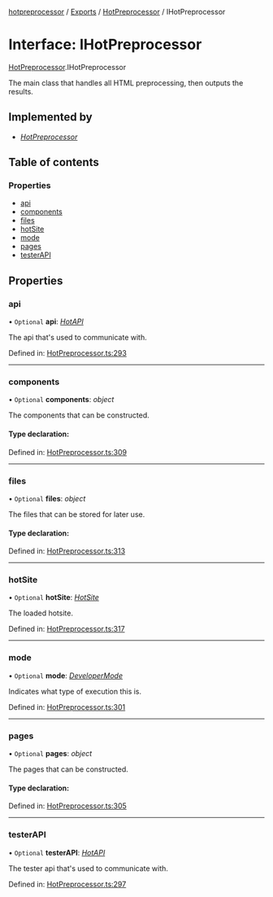[hotpreprocessor](../README.md) / [Exports](../modules.md) / [HotPreprocessor](../modules/hotpreprocessor.md) / IHotPreprocessor

# Interface: IHotPreprocessor

[HotPreprocessor](../modules/hotpreprocessor.md).IHotPreprocessor

The main class that handles all HTML preprocessing, then outputs the
results.

## Implemented by

* [*HotPreprocessor*](../classes/hotpreprocessor.hotpreprocessor-1.md)

## Table of contents

### Properties

- [api](hotpreprocessor.ihotpreprocessor.md#api)
- [components](hotpreprocessor.ihotpreprocessor.md#components)
- [files](hotpreprocessor.ihotpreprocessor.md#files)
- [hotSite](hotpreprocessor.ihotpreprocessor.md#hotsite)
- [mode](hotpreprocessor.ihotpreprocessor.md#mode)
- [pages](hotpreprocessor.ihotpreprocessor.md#pages)
- [testerAPI](hotpreprocessor.ihotpreprocessor.md#testerapi)

## Properties

### api

• `Optional` **api**: [*HotAPI*](../classes/hotapi.hotapi-1.md)

The api that's used to communicate with.

Defined in: [HotPreprocessor.ts:293](https://github.com/OurFreeLight/HotPreprocessor/blob/81355d3/src/HotPreprocessor.ts#L293)

___

### components

• `Optional` **components**: *object*

The components that can be constructed.

#### Type declaration:

Defined in: [HotPreprocessor.ts:309](https://github.com/OurFreeLight/HotPreprocessor/blob/81355d3/src/HotPreprocessor.ts#L309)

___

### files

• `Optional` **files**: *object*

The files that can be stored for later use.

#### Type declaration:

Defined in: [HotPreprocessor.ts:313](https://github.com/OurFreeLight/HotPreprocessor/blob/81355d3/src/HotPreprocessor.ts#L313)

___

### hotSite

• `Optional` **hotSite**: [*HotSite*](hotpreprocessor.hotsite.md)

The loaded hotsite.

Defined in: [HotPreprocessor.ts:317](https://github.com/OurFreeLight/HotPreprocessor/blob/81355d3/src/HotPreprocessor.ts#L317)

___

### mode

• `Optional` **mode**: [*DeveloperMode*](../enums/hot.developermode.md)

Indicates what type of execution this is.

Defined in: [HotPreprocessor.ts:301](https://github.com/OurFreeLight/HotPreprocessor/blob/81355d3/src/HotPreprocessor.ts#L301)

___

### pages

• `Optional` **pages**: *object*

The pages that can be constructed.

#### Type declaration:

Defined in: [HotPreprocessor.ts:305](https://github.com/OurFreeLight/HotPreprocessor/blob/81355d3/src/HotPreprocessor.ts#L305)

___

### testerAPI

• `Optional` **testerAPI**: [*HotAPI*](../classes/hotapi.hotapi-1.md)

The tester api that's used to communicate with.

Defined in: [HotPreprocessor.ts:297](https://github.com/OurFreeLight/HotPreprocessor/blob/81355d3/src/HotPreprocessor.ts#L297)
